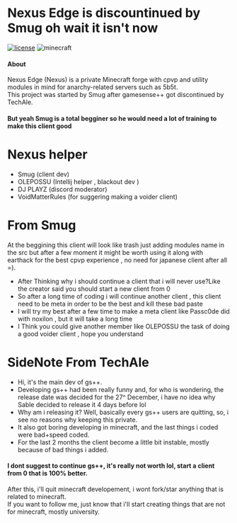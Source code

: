 # Nexus Edge is discountinued by Smug oh wait it isn't now 
<!-- PROJECT SHIELDS -->
[![license](https://img.shields.io/badge/License-GPL_v3.0-white.svg)](https://github.com/lukflug/gamesense-client/blob/master/LICENSE)
![minecraft](https://img.shields.io/badge/Minecraft-1.12.2-blue.svg)
<!-- INFORMATION -->

#### About
Nexus Edge  (Nexus) is a private Minecraft forge with cpvp and utility modules in mind  for anarchy-related servers such as 5b5t.<br>
This project was started by Smug after gamesense++ got discontinued by TechAle.
#### But yeah Smug is a total begginer so he would need a lot of training to make this client good 
# Nexus helper
* Smug (client dev)
* OLEPOSSU (Intellij helper , blackout dev )
* DJ PLAYZ (discord moderator)
* VoidMatterRules (for suggering making a voider client)

# From Smug
At the beggining this client will look like trash just adding modules name in the src but after a few moment it might be worth using it along with earthack for the best cpvp experience , no need for japanese client after all =).

* After Thinking why i should continue a client that i will never use?Like the creator said you should start a new client from 0 <br>
* So after a long time of coding i will continue another client , this client need to be meta in order to be the best and kill these bad paste <br>
* I will try my best after a few time to make a meta client like Passc0de did with noxilon , but it will take a long time  <br>
* I Think you could give another member like OLEPOSSU the task of doing a good voider client , hope you understand <br>


# SideNote From TechAle
* Hi, it's the main dev of gs++.<br>
* Developing gs++ had been really funny and, for who is wondering, the release date was decided for the 27^ December, i have no idea why Sable decided to release it 4 days before lol<br>
* Why am i releasing it? Well, basically every gs++ users are quitting, so, i see no reasons why keeping this private.<br>
* It also got boring developing in minecraft, and the last things i coded were bad+speed coded.<br>
* For the last 2 months the client become a little bit instable, mostly because of bad things i added.<br>
#### I dont suggest to continue gs++, it's really not worth lol, start a client from 0 that is 100%  better.<br>
After this, i'll quit minecraft developement, i wont fork/star anything that is related to minecraft.<br>
If you want to follow me, just know that i'll start creating things that are not for minecraft, mostly university.<br>


